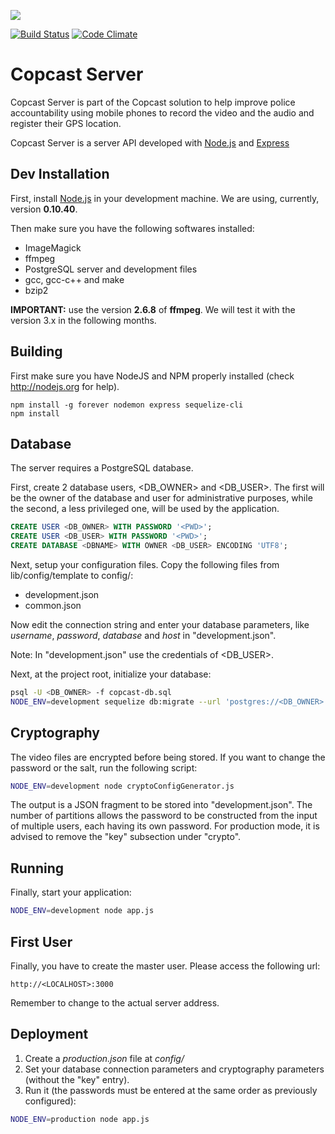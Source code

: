<a href="https://zenhub.io"><img src="https://raw.githubusercontent.com/ZenHubIO/support/master/zenhub-badge.png"></a>

[![Build Status](https://travis-ci.org/igarape/mogi-server.svg?branch=master)](https://travis-ci.org/igarape/copcast-server)
[![Code Climate](https://codeclimate.com/github/igarape/mogi-server/badges/gpa.svg)](https://codeclimate.com/github/igarape/mogi-server)

Copcast Server
===========

Copcast Server is part of the Copcast solution to help improve police accountability using mobile phones to record the video and the audio and register their GPS location.

Copcast Server is a server API developed with <a href="https://nodejs.org">Node.js</a> and <a href="http://expressjs.com">Express</a>


## Dev Installation

First, install <a href="https://nodejs.org">Node.js</a> in your development machine. We are using, currently, version <b>0.10.40</b>.

Then make sure you have the following softwares installed:

   * ImageMagick
   * ffmpeg
   * PostgreSQL server and development files
   * gcc, gcc-c++ and make
   * bzip2


<b>IMPORTANT:</b>
use the version <b>2.6.8</b> of <b>ffmpeg</b>. We will test it with the version 3.x in the following months.

## Building

First make sure you have NodeJS and NPM properly installed (check http://nodejs.org for help).

```
npm install -g forever nodemon express sequelize-cli
npm install
```


## Database

The server requires a PostgreSQL database.

First, create 2 database users, <DB_OWNER> and <DB_USER>.
The first will be the owner of the database and user for administrative purposes, while the second, a less privileged one, will be used by the application.

```sql
CREATE USER <DB_OWNER> WITH PASSWORD '<PWD>';
CREATE USER <DB_USER> WITH PASSWORD '<PWD>';
CREATE DATABASE <DBNAME> WITH OWNER <DB_USER> ENCODING 'UTF8';
```

Next, setup your configuration files. Copy the following files from lib/config/template to config/:

   * development.json
   * common.json

Now edit the connection string and enter your database parameters, like _username_, _password_, _database_ and _host_ in "development.json".

Note: In "development.json" use the credentials of <DB_USER>.

Next, at the project root, initialize your database:

```sh
psql -U <DB_OWNER> -f copcast-db.sql
NODE_ENV=development sequelize db:migrate --url 'postgres://<DB_OWNER>:<PWD>@<HOST>:5432/<DBNAME>'
```

## Cryptography

The video files are encrypted before being stored. If you want to change the password or the salt, run the following script:

```sh
NODE_ENV=development node cryptoConfigGenerator.js
```

The output is a JSON fragment to be stored into "development.json".
The number of partitions allows the password to be constructed from the input of multiple users, each having its own password.
For production mode, it is advised to remove the "key" subsection under "crypto".

## Running

Finally, start your application:

```sh
NODE_ENV=development node app.js
```

## First User

Finally, you have to create the master user.
Please access the following url:

```
http://<LOCALHOST>:3000
```

Remember to change <LOCALHOST> to the actual server address.

## Deployment

1. Create a _production.json_ file at _config/_
2. Set your database connection parameters and cryptography parameters (without the "key" entry).
3. Run it (the passwords must be entered at the same order as previously configured):

```sh
NODE_ENV=production node app.js
```
